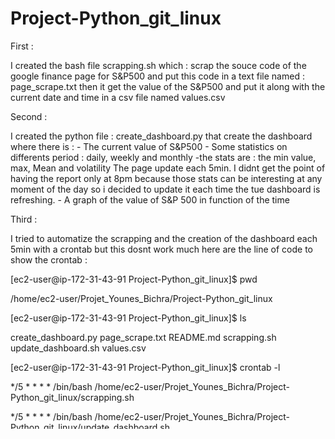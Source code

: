 # Project-Python_git_linux

First :

I created the bash file scrapping.sh which : scrap the souce code of the google finance page for S&P500 and put this code in a text file named : page_scrape.txt then it get the value of the S&P500 and put it along with the current date and time in a csv file named values.csv

Second :

I created the python file : create_dashboard.py that create the dashboard where there is : - The current value of S&P500
                                                                                            - Some statistics on differents period : daily, weekly and monthly
                                                                                             -the stats are : the min value, max, Mean and volatility
The page update each 5min. I didnt get the point of having the report only at 8pm because those stats can be interesting at any moment of the day so i decided to update it each time the tue dashboard is refreshing.                                         - A graph of the value of S&P 500 in function of the time
                                                                     
 Third :
 
 I tried to automatize the scrapping and the creation of the dashboard each 5min with a crontab but this dosnt work much here are the line of code to show the crontab :
                                                                                             
[ec2-user@ip-172-31-43-91 Project-Python_git_linux]$ pwd

/home/ec2-user/Projet_Younes_Bichra/Project-Python_git_linux

[ec2-user@ip-172-31-43-91 Project-Python_git_linux]$ ls

create_dashboard.py  page_scrape.txt  README.md  scrapping.sh  update_dashboard.sh  values.csv

[ec2-user@ip-172-31-43-91 Project-Python_git_linux]$ crontab -l

*/5 * * * * /bin/bash /home/ec2-user/Projet_Younes_Bichra/Project-Python_git_linux/scrapping.sh

*/5 * * * * /bin/bash /home/ec2-user/Projet_Younes_Bichra/Project-Python_git_linux/update_dashboard.sh

[ec2-user@ip-172-31-43-91 Project-Python_git_linux]$


In the first place I saw that it was probably because I was not erasing the old dashboard when trying to create a new one so i create a bash file named update_dashboard.sh that kill the old dashboard and run the create_dashboard script. Then I've put this script in the crontab instead of create_dashboard.py as you can see above 
But I still have the same problem 

4th :

I've cloned this github repesitory and moved all the files inside 
